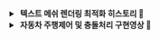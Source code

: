 

<details>
<summary>&nbsp<b>텍스트 메쉬 렌더링 최적화 히스토리 📜</b> </summary>
    
### 📍 렌더링 최적화 단계

#### 최적화 적용 전
메쉬를 매번 새로 업데이트하는 방식으로, 성능이 최적화되지 않은 상태였습니다.

#### 1차 개선
첫 번째 최적화 단계에서는 메쉬의 형태(geometry)만 변경하여 성능을 개선했습니다.

#### 2차 개선
두 번째 최적화에서는 요소들을 업데이트하지 않도록 처리하여, 렌더링 성능을 더욱 향상시켰습니다.

---

### 📍 단계별 영상 비교
<div style="display: flex; justify-content: space-around;">
    <img src="https://github.com/user-attachments/assets/29b42fcd-45a1-478d-a2e1-4c0581fd1383" width="30%" />
    <img src="https://github.com/user-attachments/assets/a0fe0eb2-aa84-4c85-84b9-ed98f945dc65" width="30%" />
    <img src="https://github.com/user-attachments/assets/a4f7e9d2-222a-4d51-922f-de5631393232" width="30%" />
</div>

---

### 📍 목적 및 결과
초 단위로 렌더링할 때는 큰 불안정성이 없었지만, 밀리초 단위로 렌더링하려니 화면이 심하게 불안정해졌습니다. <br>
이를 개선하기 위해 최적화를 시도했습니다.

처음에는 `mesh`를 새로 업데이트하지 않고, `geometry`만 업데이트하는 방식이 성능 향상에 큰 영향을 줄 것이라 예상했습니다. <br>
그러나 영상에서 보듯, 기대했던 만큼의 변화는 없었습니다.

반면, 텍스트 위치 계산과 같은 고정된 설정 값들이 매번 업데이트되지 않도록 제외하는 방식이 성능을 크게 향상시켰습니다.

---

### 📍 피드백
코드를 작성할 때 엣지 케이스를 고려한 테스트와 개발에 집중하는 습관을 기르는 것이 중요하다고 느꼈습니다.<br>
이러한 습관이 불필요하게 단계별 최적화를 시도하는 과정을 줄이고, 자연스럽게 좋은 코드를 작성할 수 있도록 도와줄 것이라고 생각합니다.
</details>

<details>
<summary> &nbsp<b>자동차 주행제어 및 충돌처리 구현영상 🚗</b> </summary>

#### 방향키를 활용한 자동차 주행제어
https://github.com/user-attachments/assets/0785e7d8-093b-4881-b09f-ca787f484cd4

#### Blender 내 모든 객체들에 대한 충돌 처리
https://github.com/user-attachments/assets/8f0e1c77-c14f-4fe1-84f3-028d220eef2c
</details>    


